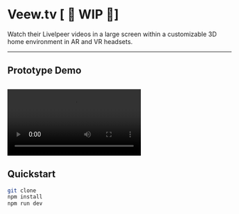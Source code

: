 # Veew.tv [ 🚧 WIP 🚧]

Watch their Livelpeer videos in a large screen within a customizable 3D home environment in AR and VR headsets.

---

## Prototype Demo


![Alt Text](./public/prototype.mp4)
---

## Quickstart

```bash
git clone 
npm install
npm run dev
```
